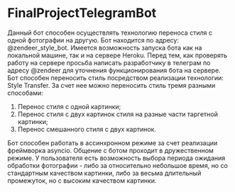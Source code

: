 # FinalProjectTelegramBot
Данный бот способен осуществлять технологию переноса стиля с одной фотографии на другую. Бот находится по адресу: @zendeer_style_bot. Имеется возможность запуска бота как на локальной машине, так и на сервере Heroku. Перед тем, как проверять работу на сервере просьба написать разработчику в телеграм по адресу @zendeer для уточнения функционирования бота на сервере.
Бот способен переносить стиль посредством реализации технологии: Style Transfer. За счет нее можно переносить стиль тремя разными способами:
1) Перенос стиля с одной картинки;
2) Перенос стиля с двух картинок стиля на разные части таргетной картинки;
3) Перенос смешанного стиля с двух картинок.


Бот способен работать в ассинхронном режиме за счет реализации фреймворка asyncio. 
Общение с ботом проходит в дружественном режиме. У пользователя есть возможность выбора периода ожидания обработки фотографии - либо за относительно небольшое время, но со стандартным качеством картинки, либо за весьма длительный промежуток, но с высоким качеством картинки.
